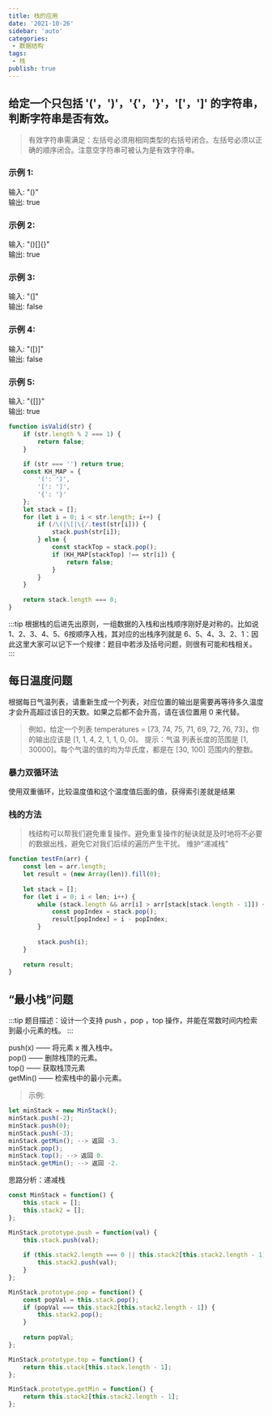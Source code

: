 ```yaml
---
title: 栈的应用
date: '2021-10-26'
sidebar: 'auto'
categories:
 - 数据结构
tags:
 - 栈
publish: true
---
```


## 给定一个只包括 '('，')'，'{'，'}'，'['，']' 的字符串，判断字符串是否有效。
> 有效字符串需满足：左括号必须用相同类型的右括号闭合。左括号必须以正确的顺序闭合。注意空字符串可被认为是有效字符串。

### 示例 1:
输入: "()"  
输出: true

### 示例 2:
输入: "()[]{}"  
输出: true

### 示例 3:
输入: "(]"  
输出: false

### 示例 4:
输入: "([)]"  
输出: false  

### 示例 5:
输入: "{[]}"  
输出: true

```js
function isValid(str) {
    if (str.length % 2 === 1) {
        return false;
    }
        
    if (str === '') return true;
    const KH_MAP = {
        '(': ')',
        '[': ']',
        '{': '}'
    };
    let stack = [];
    for (let i = 0; i < str.length; i++) {
        if (/\(|\[|\{/.test(str[i])) {
            stack.push(str[i]);
        } else {
            const stackTop = stack.pop();
            if (KH_MAP[stackTop] !== str[i]) {
                return false;
            }
        }
    }
    
    return stack.length === 0;
}
```

:::tip
根据栈的后进先出原则，一组数据的入栈和出栈顺序刚好是对称的。比如说1、2、3、4、5、6按顺序入栈，其对应的出栈序列就是 6、5、4、3、2、1：因此这里大家可以记下一个规律：题目中若涉及括号问题，则很有可能和栈相关。
:::

## 每日温度问题
根据每日气温列表，请重新生成一个列表，对应位置的输出是需要再等待多久温度才会升高超过该日的天数。如果之后都不会升高，请在该位置用 0 来代替。

> 例如，给定一个列表 temperatures = [73, 74, 75, 71, 69, 72, 76, 73]，你的输出应该是 [1, 1, 4, 2, 1, 1, 0, 0]。
> 提示：气温 列表长度的范围是 [1, 30000]。每个气温的值的均为华氏度，都是在 [30, 100] 范围内的整数。

### 暴力双循环法
使用双重循环，比较温度值和这个温度值后面的值，获得索引差就是结果

### 栈的方法
> 栈结构可以帮我们避免重复操作。避免重复操作的秘诀就是及时地将不必要的数据出栈，避免它对我们后续的遍历产生干扰。
> 维护“递减栈”
```js
function testFn(arr) {
    const len = arr.length;
    let result = (new Array(len)).fill(0);
    
    let stack = [];
    for (let i = 0; i < len; i++) {
        while (stack.length && arr[i] > arr[stack[stack.length - 1]]) {
            const popIndex = stack.pop();
            result[popIndex] = i - popIndex;
        }
        
        stack.push(i);
    }
    
    return result;
}
```

## “最小栈”问题
:::tip
题目描述：设计一个支持 push ，pop ，top 操作，并能在常数时间内检索到最小元素的栈。
:::

push(x) —— 将元素 x 推入栈中。  
pop() —— 删除栈顶的元素。  
top() —— 获取栈顶元素  
getMin() —— 检索栈中的最小元素。  

> 示例:
```js
let minStack = new MinStack();
minStack.push(-2);
minStack.push(0);
minStack.push(-3);
minStack.getMin(); --> 返回 -3.
minStack.pop();
minStack.top(); --> 返回 0.
minStack.getMin(); --> 返回 -2.
```

思路分析：递减栈
```js
const MinStack = function() {
    this.stack = [];
    this.stack2 = [];
};

MinStack.prototype.push = function(val) {
    this.stack.push(val);
    
    if (this.stack2.length === 0 || this.stack2[this.stack2.length - 1] >= val) {
        this.stack2.push(val);
    }
};

MinStack.prototype.pop = function() {
    const popVal = this.stack.pop();
    if (popVal === this.stack2[this.stack2.length - 1]) {
        this.stack2.pop();
    }
    
    return popVal;
};

MinStack.prototype.top = function() {
    return this.stack[this.stack.length - 1];
};

MinStack.prototype.getMin = function() {
    return this.stack2[this.stack2.length - 1];
};
```